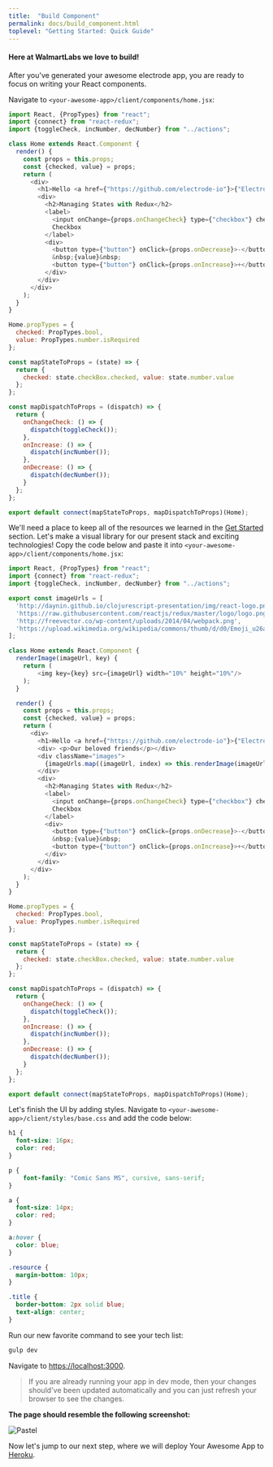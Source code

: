 ```yaml
---
title:  "Build Component"
permalink: docs/build_component.html
toplevel: "Getting Started: Quick Guide"
---
```

#### Here at WalmartLabs we love to build!

After you've generated your awesome electrode app, you are ready to focus on writing your React components.

Navigate to `<your-awesome-app>/client/components/home.jsx`:

```javascript
import React, {PropTypes} from "react";
import {connect} from "react-redux";
import {toggleCheck, incNumber, decNumber} from "../actions";

class Home extends React.Component {
  render() {
    const props = this.props;
    const {checked, value} = props;
    return (
      <div>
        <h1>Hello <a href={"https://github.com/electrode-io"}>{"Electrode"}</a></h1>
        <div>
          <h2>Managing States with Redux</h2>
          <label>
            <input onChange={props.onChangeCheck} type={"checkbox"} checked={checked}/>
            Checkbox
          </label>
          <div>
            <button type={"button"} onClick={props.onDecrease}>-</button>
            &nbsp;{value}&nbsp;
            <button type={"button"} onClick={props.onIncrease}>+</button>
          </div>
        </div>
      </div>
    );
  }
}

Home.propTypes = {
  checked: PropTypes.bool,
  value: PropTypes.number.isRequired
};

const mapStateToProps = (state) => {
  return {
    checked: state.checkBox.checked, value: state.number.value
  };
};

const mapDispatchToProps = (dispatch) => {
  return {
    onChangeCheck: () => {
      dispatch(toggleCheck());
    },
    onIncrease: () => {
      dispatch(incNumber());
    },
    onDecrease: () => {
      dispatch(decNumber());
    }
  };
};

export default connect(mapStateToProps, mapDispatchToProps)(Home);
```

We'll need a place to keep all of the resources we learned in the [Get Started](get_started.html) section. Let's make a visual library for our present stack and exciting technologies! Copy the code below and paste it into `<your-awesome-app>/client/components/home.jsx`:

```javascript
import React, {PropTypes} from "react";
import {connect} from "react-redux";
import {toggleCheck, incNumber, decNumber} from "../actions";

export const imageUrls = [
  'http://daynin.github.io/clojurescript-presentation/img/react-logo.png',
  'https://raw.githubusercontent.com/reactjs/redux/master/logo/logo.png',
  'http://freevector.co/wp-content/uploads/2014/04/webpack.png',
  'https://upload.wikimedia.org/wikipedia/commons/thumb/d/d0/Emoji_u26a1.svg/2000px-Emoji_u26a1.svg.png'
];

class Home extends React.Component {
  renderImage(imageUrl, key) {
    return (
        <img key={key} src={imageUrl} width="10%" height="10%"/>
    );
  }

  render() {
    const props = this.props;
    const {checked, value} = props;
    return (
      <div>
        <h1>Hello <a href={"https://github.com/electrode-io"}>{"Electrode"}</a></h1>
        <div> <p>Our beloved friends</p></div>
        <div className="images">
          {imageUrls.map((imageUrl, index) => this.renderImage(imageUrl, index))}
        </div>
        <div>
          <h2>Managing States with Redux</h2>
          <label>
            <input onChange={props.onChangeCheck} type={"checkbox"} checked={checked}/>
            Checkbox
          </label>
          <div>
            <button type={"button"} onClick={props.onDecrease}>-</button>
            &nbsp;{value}&nbsp;
            <button type={"button"} onClick={props.onIncrease}>+</button>
          </div>
        </div>
      </div>
    );
  }
}

Home.propTypes = {
  checked: PropTypes.bool,
  value: PropTypes.number.isRequired
};

const mapStateToProps = (state) => {
  return {
    checked: state.checkBox.checked, value: state.number.value
  };
};

const mapDispatchToProps = (dispatch) => {
  return {
    onChangeCheck: () => {
      dispatch(toggleCheck());
    },
    onIncrease: () => {
      dispatch(incNumber());
    },
    onDecrease: () => {
      dispatch(decNumber());
    }
  };
};

export default connect(mapStateToProps, mapDispatchToProps)(Home);
```

Let's finish the UI by adding styles. Navigate to `<your-awesome-app>/client/styles/base.css` and add the code below:

```css
h1 {
  font-size: 16px;
  color: red;
}

p {
    font-family: "Comic Sans MS", cursive, sans-serif;
}

a {
  font-size: 14px;
  color: red;
}

a:hover {
  color: blue;
}

.resource {
  margin-bottom: 10px;
}

.title {
  border-bottom: 2px solid blue;
  text-align: center;
}

```

Run our new favorite command to see your tech list:

```bash
gulp dev
```

Navigate to [https://localhost:3000](https://localhost:3000]).

> If you are already running your app in dev mode, then your changes should've been updated automatically and you can just refresh your browser to see the changes.

**The page should resemble the following screenshot:**

![Pastel](http://i.imgur.com/nwEl64l.png)

Now let's jump to our next step, where we will deploy Your Awesome App to [Heroku](deploy_app.html).

